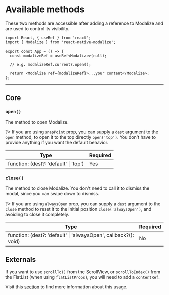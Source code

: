 # Available methods

These two methods are accessible after adding a reference to Modalize and are used to control its visibility.

```tsx
import React, { useRef } from 'react';
import { Modalize } from 'react-native-modalize';

export const App = () => {
  const modalizeRef = useRef<Modalize>(null);

  // e.g. modalizeRef.current?.open();

  return <Modalize ref={modalizeRef}>...your content</Modalize>;
};
```

---

## Core

### `open()`

The method to open Modalize.

?> If you are using `snapPoint` prop, you can supply a `dest` argument to the `open` method, to open it to the top directly `open('top')`. You don't have to provide anything if you want the default behavior.

| Type                                  | Required |
| ------------------------------------- | -------- |
| function: (dest?: 'default' \| 'top') | Yes      |

### `close()`

The method to close Modalize. You don't need to call it to dismiss the modal, since you can swipe down to dismiss.

?> If you are using `alwaysOpen` prop, you can supply a `dest` argument to the `close` method to reset it to the initial position `close('alwaysOpen')`, and avoiding to close it completely.

| Type                                                            | Required |
| --------------------------------------------------------------- | -------- |
| function: (dest?: 'default' \| 'alwaysOpen', callback?(): void) | No       |

## Externals

If you want to use `scrollTo()` from the ScrollView, or `scrollToIndex()` from the FlatList (when using `flatListProps`), you will need to add a `contentRef`.

Visit this [section](/PROPS.md?id=contentRef) to find more information about this usage.

